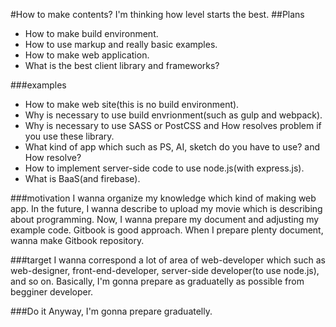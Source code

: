 #How to make contents?
I'm thinking how level starts the best.
##Plans
- How to make build environment.
- How to use markup and really basic examples.
- How to make web application.
- What is the best client library and frameworks?

###examples
- How to make web site(this is no build environment).
- Why is necessary to use build envrionment(such as gulp and webpack).
- Why is necessary to use SASS or PostCSS and How resolves problem if you use these library.
- What kind of app which such as PS, AI, sketch do you have to use? and How resolve?
- How to implement server-side code to use node.js(with express.js).
- What is BaaS(and firebase).

###motivation
I wanna organize my knowledge which kind of making web app.
In the future, I wanna describe to upload my movie which is describing about programming.
Now, I wanna prepare my document and adjusting my example code.
Gitbook is good approach. When I prepare plenty document, wanna make Gitbook repository.

###target
I wanna correspond a lot of area of web-developer which such as web-designer, front-end-developer, server-side developer(to use node.js), and so on.
Basically, I'm gonna prepare as graduatelly as possible from begginer developer.

###Do it
Anyway, I'm gonna prepare graduatelly.
